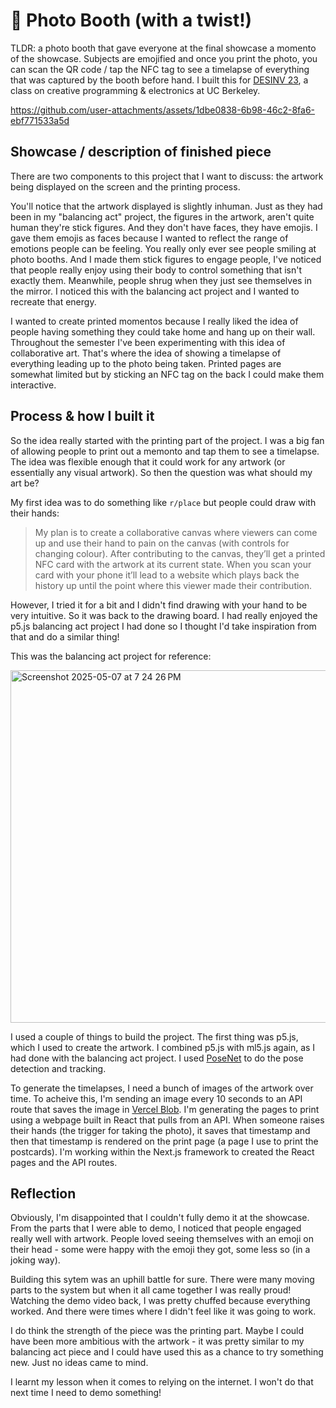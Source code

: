 # 📸 Photo Booth (with a twist!)

TLDR: a photo booth that gave everyone at the final showcase a momento of the showcase. Subjects are emojified and once you print the photo, you can scan the QR code / tap the NFC tag to see a timelapse of everything that was captured by the booth before hand. I built this for [DESINV 23](https://classes.berkeley.edu/content/2025-spring-desinv-23-1-lec-1), a class on creative programming & electronics at UC Berkeley.

https://github.com/user-attachments/assets/1dbe0838-6b98-46c2-8fa6-ebf771533a5d

## Showcase / description of finished piece

There are two components to this project that I want to discuss: the artwork being displayed on the screen and the printing process.

You'll notice that the artwork displayed is slightly inhuman. Just as they had been in my "balancing act" project, the figures in the artwork, aren't quite human they're stick figures. And they don't have faces, they have emojis. I gave them emojis as faces because I wanted to reflect the range of emotions people can be feeling. You really only ever see people smiling at photo booths. And I made them stick figures to engage people, I've noticed that people really enjoy using their body to control something that isn't exactly them. Meanwhile, people shrug when they just see themselves in the mirror. I noticed this with the balancing act project and I wanted to recreate that energy.

I wanted to create printed momentos because I really liked the idea of people having something they could take home and hang up on their wall. Throughout the semester I've been experimenting with this idea of collaborative art. That's where the idea of showing a timelapse of everything leading up to the photo being taken. Printed pages are somewhat limited but by sticking an NFC tag on the back I could make them interactive.

## Process & how I built it

So the idea really started with the printing part of the project. I was a big fan of allowing people to print out a memonto and tap them to see a timelapse. The idea was flexible enough that it could work for any artwork (or essentially any visual artwork). So then the question was what should my art be?

My first idea was to do something like `r/place` but people could draw with their hands:

> My plan is to create a collaborative canvas where viewers can come up and use their hand to pain on the canvas (with controls for changing colour). After contributing to the canvas, they’ll get a printed NFC card with the artwork at its current state. When you scan your card with your phone it’ll lead to a website which plays back the history up until the point where this viewer made their contribution.

However, I tried it for a bit and I didn't find drawing with your hand to be very intuitive. So it was back to the drawing board. I had really enjoyed the p5.js balancing act project I had done so I thought I'd take inspiration from that and do a similar thing!

This was the balancing act project for reference:

<img width="564" alt="Screenshot 2025-05-07 at 7 24 26 PM" src="https://github.com/user-attachments/assets/e423f5cd-593a-4bec-9b9e-4f449f0c4eb3" />

I used a couple of things to build the project. The first thing was p5.js, which I used to create the artwork. I combined p5.js with ml5.js again, as I had done with the balancing act project. I used [PoseNet](https://blog.tensorflow.org/2018/05/real-time-human-pose-estimation-in.html) to do the pose detection and tracking.

To generate the timelapses, I need a bunch of images of the artwork over time. To acheive this, I'm sending an image every 10 seconds to an API route that saves the image in [Vercel Blob](https://vercel.com/docs/vercel-blob). I'm generating the pages to print using a webpage built in React that pulls from an API. When someone raises their hands (the trigger for taking the photo), it saves that timestamp and then that timestamp is rendered on the print page (a page I use to print the postcards). I'm working within the Next.js framework to created the React pages and the API routes.

## Reflection

Obviously, I'm disappointed that I couldn't fully demo it at the showcase. From the parts that I were able to demo, I noticed that people engaged really well with artwork. People loved seeing themselves with an emoji on their head - some were happy with the emoji they got, some less so (in a joking way).

Building this sytem was an uphill battle for sure. There were many moving parts to the system but when it all came together I was really proud! Watching the demo video back, I was pretty chuffed because everything worked. And there were times where I didn't feel like it was going to work.

I do think the strength of the piece was the printing part. Maybe I could have been more ambitious with the artwork - it was pretty similar to my balancing act piece and I could have used this as a chance to try something new. Just no ideas came to mind.

I learnt my lesson when it comes to relying on the internet. I won't do that next time I need to demo something!
